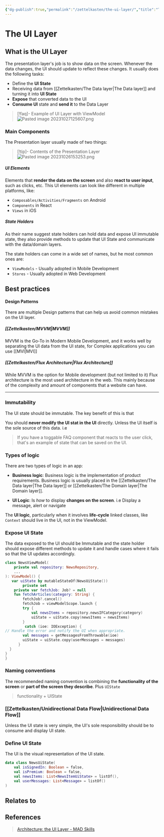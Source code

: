 ```yaml
---
{"dg-publish":true,"permalink":"/zettelkasten/the-ui-layer/","title":"The UI Layer","tags":["core/tech/fundamentals/design-patterns","status/done"],"created":"2023-10-27T12:37:56.483+01:00"}
---
```



# The UI Layer



## What is the UI Layer

The presentation layer's job is to show data on the screen. Whenever the data changes, the UI should update to reflect these changes. It usually does the following tasks:

- Define the **UI State**
- Receiving data from [[Zettelkasten/The Data layer\|The Data layer]] and turning it into **UI State** 
- **Expose** that converted data to the UI
- **Consume UI** state and **send it** to the Data Layer

> [!faq]- Example of UI Layer with ViewModel
> ![Pasted image 20231027125607.png](/img/user/Files/Pasted%20image%2020231027125607.png)

### Main Components
The Presentation layer usually made of two things:

> [!tip]- Contents of the Presentation Layer
> ![Pasted image 20231026153253.png](/img/user/Files/Pasted%20image%2020231026153253.png)
##### UI Elements 
Elements that **render the data on the screen** and also **react to user input**, such as clicks, etc.
This UI elements can look like different in multiple platforms, like:
- `Composables/Activities/Fragments` on Android
- `Components` in React 
- `Views` in iOS

##### State Holders
As their name suggest state holders can hold data and expose UI immutable state, they also provide methods to update that UI State and communicate with the data/domain layers. 

The state holders can come in a wide set of names, but he most common ones are:
- `ViewModels` - Usually adopted in Mobile Development
- `Stores` - Usually adopted in Web Development

## Best practices

#### Design Patterns

There are multiple Design patterns that can help us avoid common mistakes on the UI layer.
##### [[Zettelkasten/MVVM\|MVVM]]
MVVM is the Go-To in Modern Mobile Development, and it works well by separating the UI data from the UI state, for Complex applications you can use [[MVI\|MVI]]

##### [[Zettelkasten/Flux Architecture\|Flux Architecture]]

While MVVM is the option for Mobile development (but not limited to it) Flux architecture is the most used architecture in the web. This mainly because of the complexity and amount of components that a website can have.

---

### Immutability
The UI state should be immutable. The key benefit of this is that 

You should **never modify the UI stat in the UI** directly. Unless the UI itself is the sole source of this data. i.e

> If you have a toggable FAQ component that reacts to the user click, that's an example of state that can be saved on the UI.

### Types of logic
There are two types of logic in an app:
- **Business logic**: Business logic is the implementation of product requirements. Business logic is usually placed in the [[Zettelkasten/The Data layer\|The Data layer]] or [[Zettelkasten/The Domain layer\|The Domain layer]]. 
 
- **UI Logic**: Is _how_ to display **changes on the screen**. i.e Display a message, alert or navigate 

The **UI logic**, particularly when it involves **life-cycle** linked classes, like `Context` should live in the UI, not in the ViewModel. 


### Expose UI State
The data exposed to the UI should be Immutable and the state holder should expose different methods to update it and handle cases where it fails so that the UI updates accordingly.

```kotlin
class NewsViewModel(
	private val repository: NewsRepository,    
	...
): ViewModel() {
   var uiState by mutableStateOf(NewsUiState())
		private set
	private var fetchJob: Job? = null
	fun fetchArticles(category: String) {        
		fetchJob?.cancel()
		fetchJob = viewModelScope.launch {
		try {
			val newsItems = repository.newsIFCategory(category)
			uiState = uiState.copy(newsItems = newsItems)        
		}
		 catch (ioe: IOException) {                
// Handle the error and notify the UI when appropriate.          
		val messages = getMessagesFromThrowable(ioe)     
		uiState = uiState.copy(userMessages = messages)          
	  }
  }    
}
}
```

### Naming conventions

The recommended naming convention is combining the **functionality of the screen** or **part of the screen they describe**. Plus `UIState`
> functionality + UIState


### [[Zettelkasten/Unidirectional Data Flow\|Unidirectional Data Flow]]

Unless the UI state is very simple, the UI's sole responsibility should be to consume and display UI state.


### Define UI State
The UI is the visual representation of the UI state.

```kotlin
data class NewsUiState(    
	val isSignedIn: Boolean = false,
	val isPremium: Boolean = false,
	val newsItems: List<NewsItemUiState> = listOf(),
	val userMessages: List<Message> = listOf()
)
```





## Relates to
## References

> [Architecture: the UI Layer - MAD Skills](https://youtu.be/p9VR8KbmzEE)
